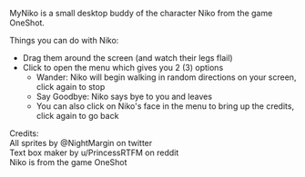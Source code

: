 MyNiko is a small desktop buddy of the character Niko from the game OneShot.

Things you can do with Niko:
- Drag them around the screen (and watch their legs flail)
- Click to open the menu which gives you 2 (3) options
  - Wander: Niko will begin walking in random directions on your screen, click again to stop
  - Say Goodbye: Niko says bye to you and leaves
  - You can also click on Niko's face in the menu to bring up the credits, click again to go back

Credits:  
All sprites by @NightMargin on twitter  
Text box maker by u/PrincessRTFM on reddit  
Niko is from the game OneShot

